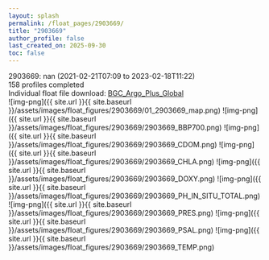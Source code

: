 ```yaml
---
layout: splash
permalink: /float_pages/2903669/
title: "2903669"
author_profile: false
last_created_on: 2025-09-30
toc: false
---
```

 
2903669: nan (2021-02-21T07:09 to 2023-02-18T11:22)\
158 profiles completed\
Individual float file download: [BGC_Argo_Plus_Global](https://ftp.soest.hawaii.edu/bgc_argo_plus/Individual_Floats/outliers_removed/2903669_Sprof_processed.nc)\
![img-png]({{ site.url }}{{ site.baseurl }}/assets/images/float_figures/2903669/01_2903669_map.png)
![img-png]({{ site.url }}{{ site.baseurl }}/assets/images/float_figures/2903669/2903669_BBP700.png)
![img-png]({{ site.url }}{{ site.baseurl }}/assets/images/float_figures/2903669/2903669_CDOM.png)
![img-png]({{ site.url }}{{ site.baseurl }}/assets/images/float_figures/2903669/2903669_CHLA.png)
![img-png]({{ site.url }}{{ site.baseurl }}/assets/images/float_figures/2903669/2903669_DOXY.png)
![img-png]({{ site.url }}{{ site.baseurl }}/assets/images/float_figures/2903669/2903669_PH_IN_SITU_TOTAL.png)
![img-png]({{ site.url }}{{ site.baseurl }}/assets/images/float_figures/2903669/2903669_PRES.png)
![img-png]({{ site.url }}{{ site.baseurl }}/assets/images/float_figures/2903669/2903669_PSAL.png)
![img-png]({{ site.url }}{{ site.baseurl }}/assets/images/float_figures/2903669/2903669_TEMP.png)
